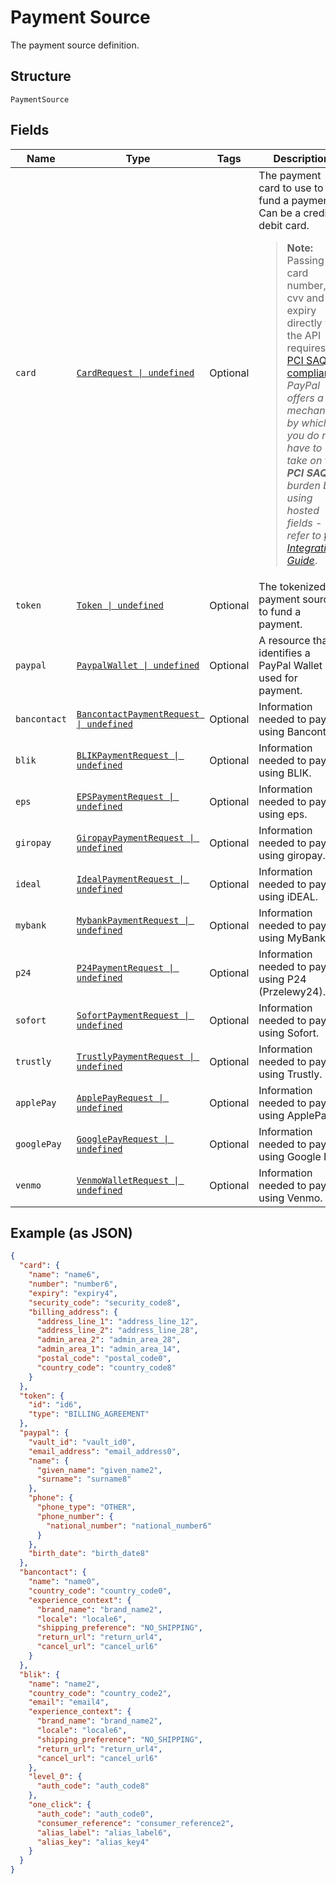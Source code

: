 
# Payment Source

The payment source definition.

## Structure

`PaymentSource`

## Fields

| Name | Type | Tags | Description |
|  --- | --- | --- | --- |
| `card` | [`CardRequest \| undefined`](../../doc/models/card-request.md) | Optional | The payment card to use to fund a payment. Can be a credit or debit card.<blockquote><strong>Note:</strong> Passing card number, cvv and expiry directly via the API requires <a href="https://www.pcisecuritystandards.org/pci_security/completing_self_assessment"> PCI SAQ D compliance</a>. <br>*PayPal offers a mechanism by which you do not have to take on the <strong>PCI SAQ D</strong> burden by using hosted fields - refer to <a href="https://developer.paypal.com/docs/checkout/advanced/integrate/">this Integration Guide</a>*.</blockquote> |
| `token` | [`Token \| undefined`](../../doc/models/token.md) | Optional | The tokenized payment source to fund a payment. |
| `paypal` | [`PaypalWallet \| undefined`](../../doc/models/paypal-wallet.md) | Optional | A resource that identifies a PayPal Wallet is used for payment. |
| `bancontact` | [`BancontactPaymentRequest \| undefined`](../../doc/models/bancontact-payment-request.md) | Optional | Information needed to pay using Bancontact. |
| `blik` | [`BLIKPaymentRequest \| undefined`](../../doc/models/blik-payment-request.md) | Optional | Information needed to pay using BLIK. |
| `eps` | [`EPSPaymentRequest \| undefined`](../../doc/models/eps-payment-request.md) | Optional | Information needed to pay using eps. |
| `giropay` | [`GiropayPaymentRequest \| undefined`](../../doc/models/giropay-payment-request.md) | Optional | Information needed to pay using giropay. |
| `ideal` | [`IdealPaymentRequest \| undefined`](../../doc/models/ideal-payment-request.md) | Optional | Information needed to pay using iDEAL. |
| `mybank` | [`MybankPaymentRequest \| undefined`](../../doc/models/mybank-payment-request.md) | Optional | Information needed to pay using MyBank. |
| `p24` | [`P24PaymentRequest \| undefined`](../../doc/models/p24-payment-request.md) | Optional | Information needed to pay using P24 (Przelewy24). |
| `sofort` | [`SofortPaymentRequest \| undefined`](../../doc/models/sofort-payment-request.md) | Optional | Information needed to pay using Sofort. |
| `trustly` | [`TrustlyPaymentRequest \| undefined`](../../doc/models/trustly-payment-request.md) | Optional | Information needed to pay using Trustly. |
| `applePay` | [`ApplePayRequest \| undefined`](../../doc/models/apple-pay-request.md) | Optional | Information needed to pay using ApplePay. |
| `googlePay` | [`GooglePayRequest \| undefined`](../../doc/models/google-pay-request.md) | Optional | Information needed to pay using Google Pay. |
| `venmo` | [`VenmoWalletRequest \| undefined`](../../doc/models/venmo-wallet-request.md) | Optional | Information needed to pay using Venmo. |

## Example (as JSON)

```json
{
  "card": {
    "name": "name6",
    "number": "number6",
    "expiry": "expiry4",
    "security_code": "security_code8",
    "billing_address": {
      "address_line_1": "address_line_12",
      "address_line_2": "address_line_28",
      "admin_area_2": "admin_area_28",
      "admin_area_1": "admin_area_14",
      "postal_code": "postal_code0",
      "country_code": "country_code8"
    }
  },
  "token": {
    "id": "id6",
    "type": "BILLING_AGREEMENT"
  },
  "paypal": {
    "vault_id": "vault_id0",
    "email_address": "email_address0",
    "name": {
      "given_name": "given_name2",
      "surname": "surname8"
    },
    "phone": {
      "phone_type": "OTHER",
      "phone_number": {
        "national_number": "national_number6"
      }
    },
    "birth_date": "birth_date8"
  },
  "bancontact": {
    "name": "name0",
    "country_code": "country_code0",
    "experience_context": {
      "brand_name": "brand_name2",
      "locale": "locale6",
      "shipping_preference": "NO_SHIPPING",
      "return_url": "return_url4",
      "cancel_url": "cancel_url6"
    }
  },
  "blik": {
    "name": "name2",
    "country_code": "country_code2",
    "email": "email4",
    "experience_context": {
      "brand_name": "brand_name2",
      "locale": "locale6",
      "shipping_preference": "NO_SHIPPING",
      "return_url": "return_url4",
      "cancel_url": "cancel_url6"
    },
    "level_0": {
      "auth_code": "auth_code8"
    },
    "one_click": {
      "auth_code": "auth_code0",
      "consumer_reference": "consumer_reference2",
      "alias_label": "alias_label6",
      "alias_key": "alias_key4"
    }
  }
}
```

